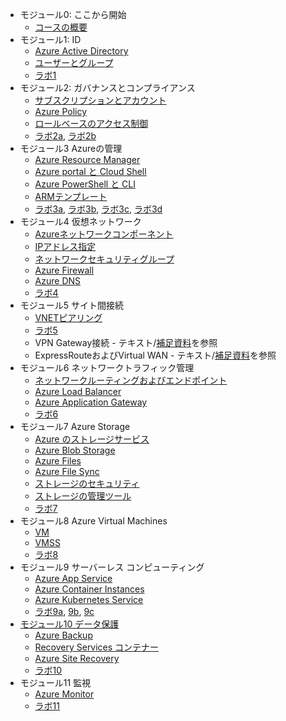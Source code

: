 
- モジュール0: ここから開始
  - [コースの概要](mod00.md)
- モジュール1: ID
  - [Azure Active Directory](mod01-01-aad.md)
  - [ユーザーとグループ](mod01-02-user.md)
  - [ラボ1](https://github.com/MicrosoftLearning/AZ-104JA-MicrosoftAzureAdministrator/blob/master/Instructions/Labs/LAB_01-Manage_Azure_AD_Identities.md)
- モジュール2: ガバナンスとコンプライアンス
  - [サブスクリプションとアカウント](mod02-01-subscription.md)
  - [Azure Policy](mod02-02-policy.md)
  - [ロールベースのアクセス制御](mod02-03-rbac.md)
  - [ラボ2a](https://github.com/MicrosoftLearning/AZ-104JA-MicrosoftAzureAdministrator/blob/master/Instructions/Labs/LAB_02a_Manage_Subscriptions_and_RBAC.md), [ラボ2b](https://github.com/MicrosoftLearning/AZ-104JA-MicrosoftAzureAdministrator/blob/master/Instructions/Labs/LAB_02b-Manage_Governance_via_Azure_Policy.md)
- モジュール3 Azureの管理
  - [Azure Resource Manager](mod03-01-arm.md)
  - [Azure portal と Cloud Shell](mod03-02-portal.md)
  - [Azure PowerShell と CLI](mod03-03-psh-cli.md)
  - [ARMテンプレート](mod03-04-template.md)
  - [ラボ3a](https://github.com/MicrosoftLearning/AZ-104JA-MicrosoftAzureAdministrator/blob/master/Instructions/Labs/LAB_03a-Manage_Azure_Resources_by_Using_the_Azure_Portal.md), [ラボ3b](https://github.com/MicrosoftLearning/AZ-104JA-MicrosoftAzureAdministrator/blob/master/Instructions/Labs/LAB_03b-Manage_Azure_Resources_by_Using_ARM_Templates.md), [ラボ3c](https://github.com/MicrosoftLearning/AZ-104JA-MicrosoftAzureAdministrator/blob/master/Instructions/Labs/LAB_03c-Manage_Azure_Resources_by_Using_Azure_PowerShell.md), [ラボ3d](https://github.com/MicrosoftLearning/AZ-104JA-MicrosoftAzureAdministrator/blob/master/Instructions/Labs/LAB_03d-Manage_Azure_Resources_by_Using_Azure_CLI.md)
- モジュール4 仮想ネットワーク
  - [Azureネットワークコンポーネント](mod04-01-vnet.md)
  - [IPアドレス指定](mod04-02-ip.md)
  - [ネットワークセキュリティグループ](mod04-03-nsg.md)
  - [Azure Firewall](mod04-04-firewall.md)
  - [Azure DNS](mod04-05-dns.md)
  - [ラボ4](https://github.com/MicrosoftLearning/AZ-104JA-MicrosoftAzureAdministrator/blob/master/Instructions/Labs/LAB_04-Implement_Virtual_Networking.md)
- モジュール5 サイト間接続
  - [VNETピアリング](mod05-01-peering.md)
  - [ラボ5](https://github.com/MicrosoftLearning/AZ-104JA-MicrosoftAzureAdministrator/blob/master/Instructions/Labs/LAB_05-Implement_Intersite_Connectivity.md)
  - VPN Gateway接続 - テキスト/[補足資料](pdf/mod05/VNet間接続.pdf)を参照
  - ExpressRouteおよびVirtual WAN - テキスト/[補足資料](pdf/mod05/Azure%20ExpressRoute.pdf)を参照
- モジュール6 ネットワークトラフィック管理
  - [ネットワークルーティングおよびエンドポイント](mod06-01-routing.md)
  - [Azure Load Balancer](mod06-02-lb.md)
  - [Azure Application Gateway](mod06-03-appgw.md)
  - [ラボ6](https://github.com/MicrosoftLearning/AZ-104JA-MicrosoftAzureAdministrator/blob/master/Instructions/Labs/LAB_06-Implement_Network_Traffic_Management.md)
- モジュール7 Azure Storage
  - [Azure のストレージサービス](mod07-01-storage.md)
  - [Azure Blob Storage](mod07-02-blob.md)
  - [Azure Files](mod07-03-files.md)
  - [Azure File Sync](mod07-04-filesync.md)
  - [ストレージのセキュリティ](mod07-05-security.md)
  - [ストレージの管理ツール](mod07-06-admin.md)
  - [ラボ7](https://github.com/MicrosoftLearning/AZ-104JA-MicrosoftAzureAdministrator/blob/master/Instructions/Labs/LAB_07-Manage_Azure_Storage.md)
- モジュール8 Azure Virtual Machines
  - [VM](mod08-01-vm.md)
  - [VMSS](mod08-02-vmss.md)
  - [ラボ8](https://github.com/MicrosoftLearning/AZ-104JA-MicrosoftAzureAdministrator/blob/master/Instructions/Labs/LAB_08-Manage_Virtual_Machines.md)
- モジュール9 サーバーレス コンピューティング
  - [Azure App Service](mod09-01-appservice.md)
  - [Azure Container Instances](mod09-02-container.md)
  - [Azure Kubernetes Service](mod09-03-aks.md)
  - [ラボ9a](https://github.com/MicrosoftLearning/AZ-104JA-MicrosoftAzureAdministrator/blob/master/Instructions/Labs/LAB_09a-Implement_Web_Apps.md), [9b](https://github.com/MicrosoftLearning/AZ-104JA-MicrosoftAzureAdministrator/blob/master/Instructions/Labs/LAB_09b-Implement_Azure_Container_Instances.md), [9c](https://github.com/MicrosoftLearning/AZ-104JA-MicrosoftAzureAdministrator/blob/master/Instructions/Labs/LAB_09c-Implement_Azure_Kubernetes_Service.md)
- [モジュール10 データ保護](mod10-01-backup.md)
  - [Azure Backup](mod10-01-backup.md)
  - [Recovery Services コンテナー](mod10-02-rsvault.md)
  - [Azure Site Recovery](mod10-03-asr.md)
  - [ラボ10](https://github.com/MicrosoftLearning/AZ-104JA-MicrosoftAzureAdministrator/blob/master/Instructions/Labs/LAB_10-Implement_Data_Protection.md)
- モジュール11 監視
  - [Azure Monitor](mod11-01-azure-monitor.md)
  - [ラボ11](https://github.com/MicrosoftLearning/AZ-104JA-MicrosoftAzureAdministrator/blob/master/Instructions/Labs/LAB_11-Implement_Monitoring.md)
